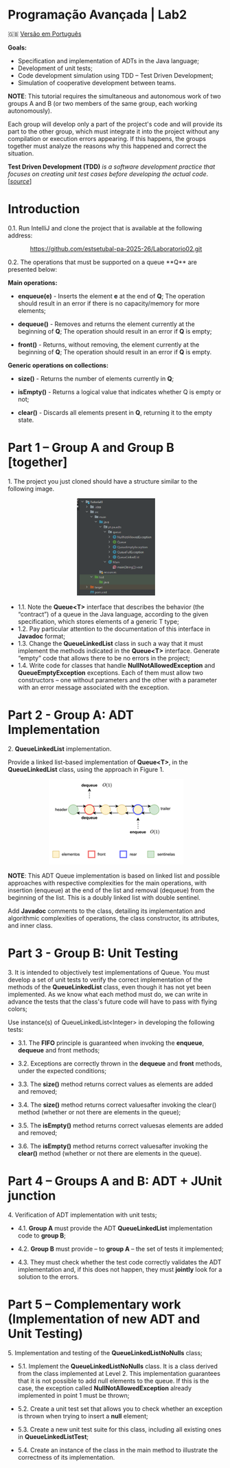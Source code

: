 # Programação Avançada | Lab2



🇬🇧 [Versão em Português](README.md)

**Goals:**

- Specification and implementation of ADTs in the Java language;
- Development of unit tests;
- Code development simulation using TDD – Test Driven Development;
- Simulation of cooperative development between teams.



**NOTE**: This tutorial requires the simultaneous and autonomous work of two groups A and B (or two members of the same group, each working autonomously).

Each group will develop only a part of the project's code and will provide its part to the other group, which must integrate it into the project without any compilation or execution errors appearing. If this happens, the groups together must analyze the reasons why this happened and correct the situation.

**Test Driven Development (TDD)** *is a software development practice that focuses on creating unit test cases before developing the actual code*.[[*source*](https://www.browserstack.com/guide/what-is-test-driven-development#:~:text=In%20layman's%20terms%2C%20Test%20Driven,unit%20test%20creation%2C%20and%20refactoring.)]



# Introduction

0.1. Run IntelliJ and clone the project that is available at the following address:

<p align="center">
	<a href="https://github.com/estsetubal-pa-2025-26/Laboratorio02.git">https://github.com/estsetubal-pa-2025-26/Laboratorio02.git</a>
</p>
0.2. The operations that must be supported on a queue **Q** are presented below:

**Main operations:**

-   **enqueue(e)** - Inserts the element **e** at the end of **Q**; The operation should result in an error if there is no capacity/memory for more elements;


-   **dequeue()** - Removes and returns the element currently at the beginning of **Q**; The operation should result in an error if **Q** is empty;


-   **front()** - Returns, without removing, the element currently at the beginning of **Q**; The operation should result in an error if **Q** is empty.



**Generic operations on collections:**

-   **size()** - Returns the number of elements currently in **Q**;


-   **isEmpty()** - Returns a logical value that indicates whether Q is empty or not;


-   **clear()** - Discards all elements present in **Q**, returning it to the empty state.






# Part 1 – Group A and Group B [together]

1\. The project you just cloned should have a structure similar to the following image.

<center>

![](images/pic01.png)

</center>


* 1.1\.  Note the **Queue\<T\>** interface that describes the behavior (the “contract”) of a queue in the Java language, according to the given specification, which stores elements of a generic T type;
* 1.2\.  Pay particular attention to the documentation of this interface in **Javadoc** format;
* 1.3\. Change the **QueueLinkedList** class in such a way that it must implement the methods indicated in the **Queue\<T\>** interface. Generate “empty” code that allows there to be no errors in the project;
* 1.4\. Write code for classes that handle **NullNotAllowedException** and **QueueEmptyException** exceptions. Each of them must allow two constructors – one without parameters and the other with a parameter with an error message associated with the exception.



# Part 2 - Group A: ADT Implementation

2\. **QueueLinkedList** implementation. 

Provide a linked list-based implementation of **Queue\<T\>**, in the **QueueLinkedList** class, using the approach in Figure 1.

<center>

![](media/90eda0c3b8b6ed0c2a7e2e7a74bb2f8f.png)

</center>


**NOTE**: This ADT Queue implementation is based on linked list and possible approaches with respective complexities for the main operations, with insertion (enqueue) at the end of the list and removal (dequeue) from the beginning of the list. This is a doubly linked list with double sentinel.

Add **Javadoc** comments to the class, detailing its implementation and algorithmic complexities of operations, the class constructor, its attributes, and inner class.


# Part 3 - Group B: Unit Testing

3\. It is intended to objectively test implementations of Queue. You must develop a set of unit tests to verify the correct implementation of the methods of the **QueueLinkedList** class, even though it has not yet been implemented. As we know what each method must do, we can write in advance the tests that the class's future code will have to pass with flying colors;

Use instance(s) of QueueLinkedList\<Integer\> in developing the following tests:

* 3.1\. The **FIFO** principle is guaranteed when invoking the **enqueue**, **dequeue** and front methods;

* 3.2\. Exceptions are correctly thrown in the **dequeue** and **front** methods, under the expected conditions;

* 3.3\. The **size()** method returns correct values ​​as elements are added and removed;

* 3.4\. The **size()** method returns correct values ​​after invoking the clear() method (whether or not there are elements in the queue);

* 3.5\. The **isEmpty()** method returns correct values ​​as elements are added and removed;

* 3.6\. The **isEmpty()** method returns correct values ​​after invoking the **clear()** method (whether or not there are elements in the queue).



# Part 4 – Groups A and B: ADT + JUnit junction

4\. Verification of ADT implementation with unit tests;

* 4.1\. **Group A** must provide the ADT **QueueLinkedList** implementation code to **group B**;

* 4.2\. **Group B** must provide – to **group A** – the set of tests it implemented;

* 4.3\. They must check whether the test code correctly validates the ADT implementation and, if this does not happen, they must **jointly** look for a solution to the errors.



# Part 5 – Complementary work (Implementation of new ADT and Unit Testing)

5\. Implementation and testing of the **QueueLinkedListNoNulls** class;

* 5.1\. Implement the **QueueLinkedListNoNulls** class. It is a class derived from the class implemented at Level 2. This implementation guarantees that it is not possible to add null elements to the queue. If this is the case, the exception called **NullNotAllowedException** already implemented in point 1 must be thrown;

* 5.2\. Create a unit test set that allows you to check whether an exception is thrown when trying to insert a **null** element;

* 5.3\. Create a new unit test suite for this class, including all existing ones in **QueueLinkedListTest**;

* 5.4\. Create an instance of the class in the main method to illustrate the correctness of its implementation.

